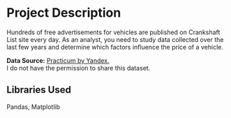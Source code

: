 # Project Description
Hundreds of free advertisements for vehicles are published on Crankshaft List site every day. As an analyst, you need to study data collected over the last few years and determine which factors influence the price of a vehicle.

**Data Source:** [Practicum by Yandex.](https://www.practicum100.com/)  
I do not have the permission to share this dataset.

## Libraries Used
Pandas, Matplotlib
